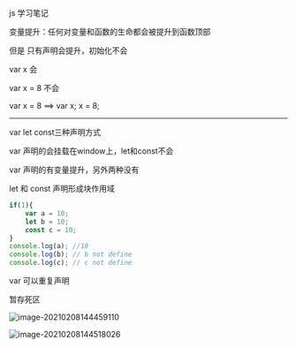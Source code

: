 js 学习笔记

变量提升：任何对变量和函数的生命都会被提升到函数顶部

但是 只有声明会提升，初始化不会

var x 会

var x = 8 不会

var x = 8 ==> var x;  x = 8;

------

var let const三种声明方式

var 声明的会挂载在window上，let和const不会

var 声明的有变量提升，另外两种没有

let 和 const 声明形成块作用域

```js
if(1){
    var a = 10;
    let b = 10;
    const c = 10;
}
console.log(a); //10
console.log(b); // b not define
console.log(c); // c not define
```

var 可以重复声明

暂存死区

![image-20210208144459110](C:\Users\49353\AppData\Roaming\Typora\typora-user-images\image-20210208144459110.png)

![image-20210208144518026](C:\Users\49353\AppData\Roaming\Typora\typora-user-images\image-20210208144518026.png)

